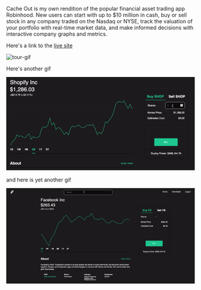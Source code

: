 Cache Out is my own rendition of the popular financial asset trading app Robinhood. New users can start with up to $10 million in cash, buy or sell stock in any company traded on the Nasdaq or NYSE, track the valuation of your portfolio with real-time market data, and make informed decisions with interactive company graphs and metrics.

Here's a link to the [live site](https://cache-out.herokuapp.com/#/)

![tour-gif](app/assets/images/tour.gif)

Here's another gif

![transaction-gif](app/assets/images/transaction.gif)

and here is yet another gif

![search-gif](app/assets/images/search.gif)
